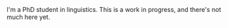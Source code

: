 
<html>
  
<body>
I'm a PhD student in linguistics. This is a work in progress, and there's not much here yet.
  
 </body>

</html>
